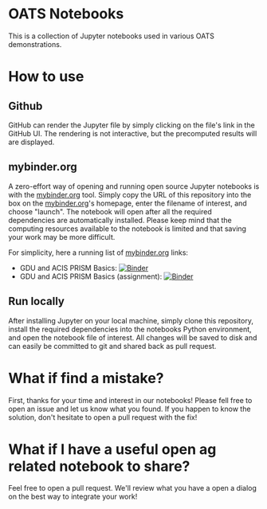 # OATS Notebooks

This is a collection of Jupyter notebooks used in various OATS demonstrations.

# How to use

## Github

GitHub can render the Jupyter file by simply clicking on the file's link in the
GitHub UI. The rendering is not interactive, but the precomputed results will
are displayed.

## mybinder.org

A zero-effort way of opening and running open source Jupyter notebooks is with
the [mybinder.org](https://mybinder.org) tool. Simply copy the URL of this
repository into the box on the [mybinder.org](https://mybinder.org)'s
homepage, enter the filename of interest, and choose "launch". The notebook
will open after all the required dependencies are automatically installed.
Please keep mind that the computing resources available to the notebook is
limited and that saving your work may be more difficult.

For simplicity, here a running list of [mybinder.org](https://mybinder.org)
links:

- GDU and ACIS PRISM Basics: [![Binder](https://mybinder.org/badge_logo.svg)](https://mybinder.org/v2/gh/makrozelle/notebooks/HEAD?filepath=GDU_and_ACIS_PRISM%2FGDU_and_ACIS_PRISM.ipynb)
- GDU and ACIS PRISM Basics (assignment): [![Binder](https://mybinder.org/badge_logo.svg)](https://mybinder.org/v2/gh/makrozelle/notebooks/HEAD?filepath=GDU_and_ACIS_PRISM%2FGDU_and_ACIS_PRISM-assignment.ipynb)

## Run locally

After installing Jupyter on your local machine, simply clone this repository,
install the required dependencies into the notebooks Python environment, and
open the notebook file of interest. All changes will be saved to disk and can
easily be committed to git and shared back as pull request.

# What if find a mistake?

First, thanks for your time and interest in our notebooks! Please fell free to
open an issue and let us know what you found. If you happen to know the
solution, don't hesitate to open a pull request with the fix!

# What if I have a useful open ag related notebook to share?

Feel free to open a pull request. We'll review what you have a open a dialog on
the best way to integrate your work!
